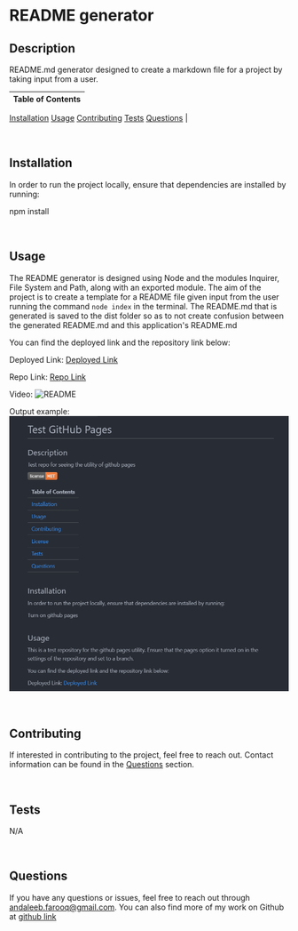 # README generator

## Description
README.md generator designed to create a markdown file for a project by taking input from a user.



Table of Contents |
-------------------|
[Installation](#Installation)
[Usage](#Usage)
[Contributing](#Contributing)
[Tests](#Tests)
[Questions](#Questions)
|

<br />

## Installation

In order to run the project locally, ensure that dependencies are installed by running:

npm install

<br />

## Usage

The README generator is designed using Node and the modules Inquirer, File System and Path, along with an exported module. The aim of the project is to create a template for a README file given input from the user running the command `node index` in the terminal. The README.md that is generated is saved to the dist folder so as to not create confusion between the generated README.md and this application's  README.md

You can find the deployed link and the repository link below:

Deployed Link: [Deployed Link](https://cerafinn.github.io/README-generator)

Repo Link: [Repo Link](https://github.com/cerafinn/README-generator)

Video:
![README](/assets/images/README.gif)


Output example:
![README Output](/assets/images/README-generator.png)

<br />

## Contributing

If interested in contributing to the project, feel free to reach out. Contact information can be found in the [Questions](#Questions) section.

<br />



## Tests

N/A

<br />

## Questions

If you have any questions or issues, feel free to reach out through andaleeb.farooq@gmail.com.
You can also find more of my work on Github at [github link](https://github.com/cerafinn)